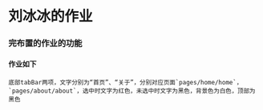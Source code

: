 # 刘冰冰的作业
### 完布置的作业的功能
#### 作业如下
    底部tabBar两项，文字分别为“首页”、“关于”，分别对应页面`pages/home/home`，`pages/about/about`，选中时文字为红色，未选中时文字为黑色，背景色为白色，顶部为黑色
